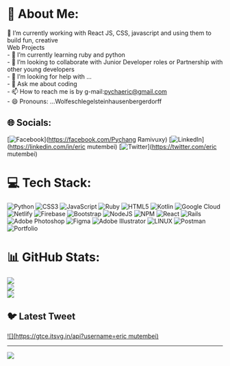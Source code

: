 # 💫 About Me:
🔭 I’m currently working with React JS, CSS, javascript and using them to build fun, creative<br>     Web Projects<br>- 🌱 I’m currently learning ruby and python<br>- 👯 I’m looking to collaborate with Junior Developer roles or Partnership with <br>        other young developers<br>- 🤔 I’m looking for help with ...<br>- 💬 Ask me about coding <br>- 📫 How to reach me is by g-mail:pychaeric@gmail.com<br>- 😄 Pronouns: ...Wolfeschlegelsteinhausenbergerdorff 


## 🌐 Socials:
[![Facebook](https://img.shields.io/badge/Facebook-%231877F2.svg?logo=Facebook&logoColor=white)](https://facebook.com/Pychang Ramivuxy) [![LinkedIn](https://img.shields.io/badge/LinkedIn-%230077B5.svg?logo=linkedin&logoColor=white)](https://linkedin.com/in/eric mutembei) [![Twitter](https://img.shields.io/badge/Twitter-%231DA1F2.svg?logo=Twitter&logoColor=white)](https://twitter.com/eric mutembei) 

# 💻 Tech Stack:
![Python](https://img.shields.io/badge/python-3670A0?style=for-the-badge&logo=python&logoColor=ffdd54) ![CSS3](https://img.shields.io/badge/css3-%231572B6.svg?style=for-the-badge&logo=css3&logoColor=white) ![JavaScript](https://img.shields.io/badge/javascript-%23323330.svg?style=for-the-badge&logo=javascript&logoColor=%23F7DF1E) ![Ruby](https://img.shields.io/badge/ruby-%23CC342D.svg?style=for-the-badge&logo=ruby&logoColor=white) ![HTML5](https://img.shields.io/badge/html5-%23E34F26.svg?style=for-the-badge&logo=html5&logoColor=white) ![Kotlin](https://img.shields.io/badge/kotlin-%230095D5.svg?style=for-the-badge&logo=kotlin&logoColor=white) ![Google Cloud](https://img.shields.io/badge/Google%20Cloud-%234285F4.svg?style=for-the-badge&logo=google-cloud&logoColor=white) ![Netlify](https://img.shields.io/badge/netlify-%23000000.svg?style=for-the-badge&logo=netlify&logoColor=#00C7B7) ![Firebase](https://img.shields.io/badge/firebase-%23039BE5.svg?style=for-the-badge&logo=firebase) ![Bootstrap](https://img.shields.io/badge/bootstrap-%23563D7C.svg?style=for-the-badge&logo=bootstrap&logoColor=white) ![NodeJS](https://img.shields.io/badge/node.js-6DA55F?style=for-the-badge&logo=node.js&logoColor=white) ![NPM](https://img.shields.io/badge/NPM-%23000000.svg?style=for-the-badge&logo=npm&logoColor=white) ![React](https://img.shields.io/badge/react-%2320232a.svg?style=for-the-badge&logo=react&logoColor=%2361DAFB) ![Rails](https://img.shields.io/badge/rails-%23CC0000.svg?style=for-the-badge&logo=ruby-on-rails&logoColor=white) ![Adobe Photoshop](https://img.shields.io/badge/adobephotoshop-%2331A8FF.svg?style=for-the-badge&logo=adobephotoshop&logoColor=white) 	![Figma](https://img.shields.io/badge/figma-%23F24E1E.svg?style=for-the-badge&logo=figma&logoColor=white) ![Adobe Illustrator](https://img.shields.io/badge/adobeillustrator-%23FF9A00.svg?style=for-the-badge&logo=adobeillustrator&logoColor=white) ![LINUX](https://img.shields.io/badge/Linux-FCC624?style=for-the-badge&logo=linux&logoColor=black) ![Postman](https://img.shields.io/badge/Postman-FF6C37?style=for-the-badge&logo=postman&logoColor=white) ![Portfolio](https://img.shields.io/badge/Portfolio-%23000000.svg?style=for-the-badge&logo=firefox&logoColor=#FF7139)
# 📊 GitHub Stats:
![](https://github-readme-stats.vercel.app/api?username=Pychangeric&theme=default&hide_border=false&include_all_commits=true&count_private=true)<br/>
![](https://github-readme-streak-stats.herokuapp.com/?user=Pychangeric&theme=default&hide_border=false)<br/>
![](https://github-readme-stats.vercel.app/api/top-langs/?username=Pychangeric&theme=default&hide_border=false&include_all_commits=true&count_private=true&layout=compact)

## 🐦 Latest Tweet
[![](https://gtce.itsvg.in/api?username=eric mutembei)](https://github.com/VishwaGauravIn/github-twitter-card-embed)

---
[![](https://visitcount.itsvg.in/api?id=Pychangeric&icon=0&color=5)](https://visitcount.itsvg.in)

<!-- Proudly created with GPRM ( https://gprm.itsvg.in ) -->
